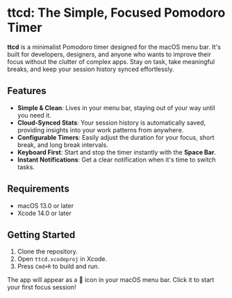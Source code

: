 # ttcd: The Simple, Focused Pomodoro Timer

**ttcd** is a minimalist Pomodoro timer designed for the macOS menu bar. It's built for developers, designers, and anyone who wants to improve their focus without the clutter of complex apps. Stay on task, take meaningful breaks, and keep your session history synced effortlessly.

## Features

-   **Simple & Clean**: Lives in your menu bar, staying out of your way until you need it.
-   **Cloud-Synced Stats**: Your session history is automatically saved, providing insights into your work patterns from anywhere.
-   **Configurable Timers**: Easily adjust the duration for your focus, short break, and long break intervals.
-   **Keyboard First**: Start and stop the timer instantly with the **Space Bar**.
-   **Instant Notifications**: Get a clear notification when it's time to switch tasks.

## Requirements

-   macOS 13.0 or later
-   Xcode 14.0 or later

## Getting Started

1.  Clone the repository.
2.  Open `ttcd.xcodeproj` in Xcode.
3.  Press `Cmd+R` to build and run.

The app will appear as a 🍅 icon in your macOS menu bar. Click it to start your first focus session!
